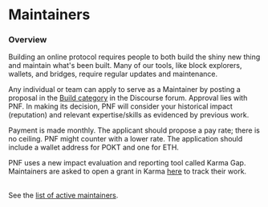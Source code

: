 # Maintainers

### Overview&#x20;

Building an online protocol requires people to both build the shiny new thing and maintain what's been built. Many of our tools, like block explorers, wallets, and bridges, require regular updates and maintenance.&#x20;

Any individual or team can apply to serve as a Maintainer by posting a proposal in the [Build category](https://forum.pokt.network/c/build/108) in the Discourse forum. Approval lies with PNF. In making its decision, PNF will consider your historical impact (reputation) and relevant expertise/skills as evidenced by previous work.

Payment is made monthly. The applicant should propose a pay rate; there is no ceiling. PNF might counter with a lower rate. The application should include a wallet address for POKT and one for ETH.

PNF uses a new impact evaluation and reporting tool called Karma Gap. Maintainers are asked to open a grant in Karma [here](https://gap.karmahq.xyz/pokt/) to track their work.

\
See the [list of active maintainers](https://poktdao.notion.site/c1c42d9f95ea4bacbbf1a7cebfa5db28?v=e3ff96a307074b829bc952d0ce4e6035).
